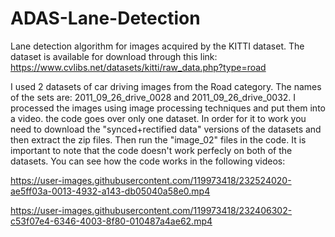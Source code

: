 # ADAS-Lane-Detection
Lane detection algorithm for images acquired by the KITTI dataset.
The dataset is available for download through this link:
https://www.cvlibs.net/datasets/kitti/raw_data.php?type=road

I used 2 datasets of car driving images from the Road category. The names of the sets are: 2011_09_26_drive_0028 and 2011_09_26_drive_0032.
I processed the images using image processing techniques and put them into a video. the code goes over only one dataset. 
In order for it to work you need to download the "synced+rectified data" versions of the datasets and then extract the zip files. Then run the "image_02" files in the code.
It is important to note that the code doesn't work perfecly on both of the datasets. 
You can see how the code works in the following videos:





https://user-images.githubusercontent.com/119973418/232524020-ae5ff03a-0013-4932-a143-db05040a58e0.mp4





https://user-images.githubusercontent.com/119973418/232406302-c53f07e4-6346-4003-8f80-010487a4ae62.mp4

